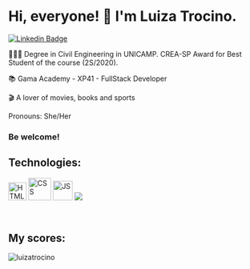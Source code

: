 # Hi, everyone! 👋 I'm Luiza Trocino. 

[![Linkedin Badge](https://img.shields.io/badge/-LinkedIn-blue?style=flat-square&logo=Linkedin&logoColor=white&link=https://www.linkedin.com/in/luizatrocino/)](https://www.linkedin.com/in/luizatrocino/)


👩🏼‍🎓 Degree in Civil Engineering in UNICAMP. CREA-SP Award for Best Student of the course (2S/2020).

📚 Gama Academy - XP41 - FullStack Developer

🎬 A lover of movies, books and sports

Pronouns: She/Her

<h3> Be welcome! </h3>


## Technologies:

<p align="left">
<img src="https://cdn.jsdelivr.net/gh/devicons/devicon/icons/html5/html5-original.svg" alt="HTML 5" width="36px" /> 
<img src="https://cdn.jsdelivr.net/gh/devicons/devicon/icons/css3/css3-original-wordmark.svg" alt="CSS" width="45px" />
<img src="https://cdn.jsdelivr.net/gh/devicons/devicon/icons/javascript/javascript-original.svg" alt="JS" width="39px"/>
<img src="https://cdn.jsdelivr.net/gh/devicons/devicon/icons/typescript/typescript-original.svg" />
</p>
<br>

## My scores:

<p><img align="left" style="display:block;" src="https://github-readme-stats.vercel.app/api/top-langs?username=luizatrocino&show_icons=true&locale=en&layout=compact" alt="luizatrocino" /></p>





